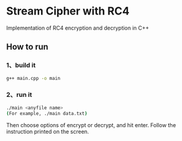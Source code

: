 # Stream Cipher with RC4
Implementation of RC4 encryption and decryption in C++

## How to run

### 1、build it
```bash
g++ main.cpp -o main
```

### 2、run it
```bash
./main <anyfile name>
(For example, ./main data.txt)
```
Then choose options of encrypt or decrypt, and hit enter.
Follow the instruction printed on the screen.
